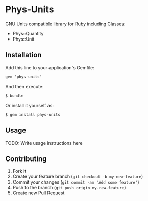 # Phys-Units

GNU Units compatible library for Ruby including Classes:

* Phys::Quantity
* Phys::Unit

## Installation

Add this line to your application's Gemfile:

    gem 'phys-units'

And then execute:

    $ bundle

Or install it yourself as:

    $ gem install phys-units

## Usage

TODO: Write usage instructions here

## Contributing

1. Fork it
2. Create your feature branch (`git checkout -b my-new-feature`)
3. Commit your changes (`git commit -am 'Add some feature'`)
4. Push to the branch (`git push origin my-new-feature`)
5. Create new Pull Request

